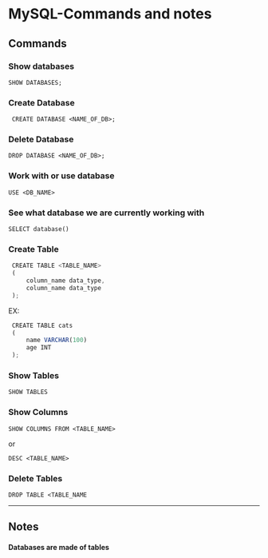 # MySQL-Commands and notes

## Commands
### Show databases
``` SHOW DATABASES; ```

### Create Database
``` CREATE DATABASE <NAME_OF_DB>;```

### Delete Database
```DROP DATABASE <NAME_OF_DB>;```

### Work with or use database
``` USE <DB_NAME> ```

### See what database we are currently working with
``` SELECT database() ```

### Create Table
```Javascript
 CREATE TABLE <TABLE_NAME>
 ( 
     column_name data_type,
     column_name data_type
 );
 ```
 EX:
```Javascript
 CREATE TABLE cats
 ( 
     name VARCHAR(100)
     age INT
 );
 ```

 ### Show Tables
``` SHOW TABLES ```

### Show Columns
``` SHOW COLUMNS FROM <TABLE_NAME> ```

or 

``` DESC <TABLE_NAME> ```

### Delete Tables
```DROP TABLE <TABLE_NAME ```

****
## Notes
#### Databases are made of tables